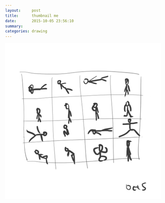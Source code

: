 ```yaml
---
layout:     post
title:      thumbnail me
date:       2015-10-05 23:56:10
summary:    
categories: drawing
---
```

![thumbnail me](/images/diary/thumbnail-me.png "Title says it all.")

